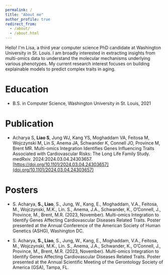 ```yaml
---
permalink: /
title: "About me"
author_profile: true
redirect_from: 
  - /about/
  - /about.html
---
```


Hello! I'm Lisa, a third year computer science PhD candidate at Washington University in St. Louis. I am broadly interested in extracting insights from multi-omics data to understand the molecular mechanisms underlying various phenotypes. My current research interest focuses on building explainable models to predict complex traits in aging.

Education
======
* B.S. in Computer Science, Washington University in St. Louis, 2021

Publication
======
* Acharya S, **Liao S**, Jung WJ, Kang YS, Moghaddam VA, Feitosa M, Wojczynski M, Lin S, Anema JA, Schwander K, Connell JO, Province M, Brent MR. Multi-omics Integration Identifies Genes Influencing Traits Associated with Cardiovascular Risks: The Long Life Family Study. medRxiv. 2024:2024.03.04.24303657. [https://doi.org/10.1101/2024.03.04.24303657](doi.org/10.1101/2024.03.04.24303657)

Posters
======
* S. Acharya, **S., Liao**, S., Jung, W., Kang, E., Moghaddam, V.A., Feitosa, M., Wojczynski, M.K., Lin. S., Anema, J.A., Schwander, K., O’Connell, J., Province, M., Brent, M.R. (2023, November). Multi-omics Integration to Identify Genes Affecting Cardiovascular Diseases Related Traits. Poster presented at the Annual Conference of the American Society of Human Genetics (ASHG), Washington DC. 

* S. Acharya, **S., Liao**, S., Jung, W., Kang, E., Moghaddam, V.A., Feitosa, M., Wojczynski, M.K., Lin. S., Anema, J.A., Schwander, K., O’Connell, J., Province, M., Brent, M.R. (2023, November). Multi-omics Integration to Identify Genes Affecting Cardiovascular Diseases Related Traits. Poster presented at the Annual Scientific Meeting of the Gerontology Society of America (GSA), Tampa, FL.